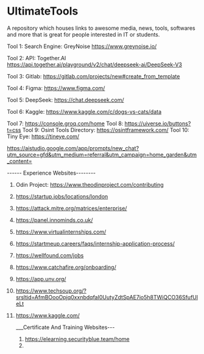 # UltimateTools
A repository which houses links to awesome media, news, tools, softwares and more that is great for people interested in IT or students.

Tool 1: Search Engine: GreyNoise https://www.greynoise.io/

Tool 2: API: Together.AI  https://api.together.ai/playground/v2/chat/deepseek-ai/DeepSeek-V3

Tool 3: Gitlab: https://gitlab.com/projects/new#create_from_template

Tool 4: Figma: https://www.figma.com/

Tool 5: DeepSeek: https://chat.deepseek.com/

Tool 6: Kaggle: https://www.kaggle.com/c/dogs-vs-cats/data

Tool 7: https://console.groq.com/home
Tool 8: https://uiverse.io/buttons?t=css
Tool 9: Osint Tools Directory: https://osintframework.com/
Tool 10: Tiny Eye: https://tineye.com/

https://aistudio.google.com/app/prompts/new_chat?utm_source=gfd&utm_medium=referral&utm_campaign=home_garden&utm_content=


------ Experience Websites--------
1. Odin Project: https://www.theodinproject.com/contributing
2. https://startup.jobs/locations/london
3. https://attack.mitre.org/matrices/enterprise/
4. https://panel.innominds.co.uk/
5. https://www.virtualinternships.com/
6. https://startmeup.careers/faqs/internship-application-process/
7. https://wellfound.com/jobs
8. https://www.catchafire.org/onboarding/
9. https://app.unv.org/
10. https://www.techsoup.org/?srsltid=AfmBOooOpjq0xxnbdqfaI0UutyZdtSpAE7io5h8TWiQCO36SfufUleLt
11. https://www.kaggle.com/

    ___Certificate And Training Websites---
    1. https://elearning.securityblue.team/home
    2. 
